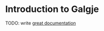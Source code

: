 # Introduction to Galgje

TODO: write [great documentation](http://jacobian.org/writing/great-documentation/what-to-write/)
